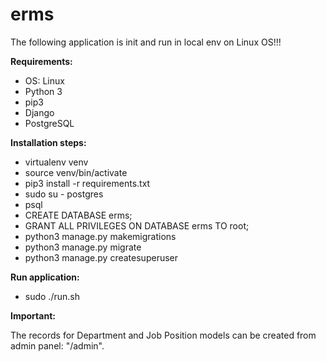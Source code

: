 # erms

The following application is init and run in local env on Linux OS!!!

**Requirements:**

 - OS: Linux
 - Python 3
 - pip3
 - Django
 - PostgreSQL


**Installation steps:**

 - virtualenv venv
 - source venv/bin/activate
 - pip3 install -r requirements.txt
 - sudo su - postgres
 - psql
 - CREATE DATABASE erms;
 - GRANT ALL PRIVILEGES ON DATABASE erms TO root;
 - python3 manage.py makemigrations
 - python3 manage.py migrate
 - python3 manage.py createsuperuser


**Run application:**

- sudo ./run.sh


**Important:**

The records for Department and Job Position models can be created from admin panel: "/admin".